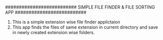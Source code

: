 ########################## SIMPLE FILE FINDER & FILE SORTING APP ##########################  

1) This is a simple extension wise file finder applictaion  
2) This app finds the files of same extension in current directory and save in newly created extension wise folders.
